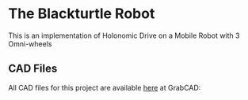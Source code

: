 # The Blackturtle Robot
This is an implementation of Holonomic Drive on a Mobile Robot with 3 Omni-wheels

## CAD Files
All CAD files for this project are available [here](https://grabcad.com/library/blackturtle-robot-1) at GrabCAD:
